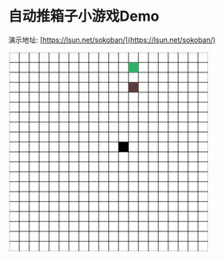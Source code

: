 # 自动推箱子小游戏Demo 

演示地址: [https://lsun.net/sokoban/](https://lsun.net/sokoban/)  

![运行效果图](./demo.png)
